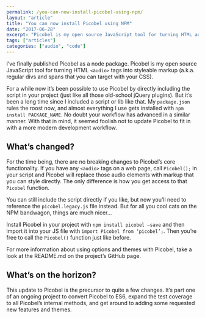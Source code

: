 ```yaml
---
permalink: /you-can-now-install-picobel-using-npm/
layout: "article"
title: "You can now install Picobel using NPM"
date: "2017-06-28"
excerpt: "Picobel is my open source JavaScript tool for turning HTML audio tags into styleable markup."
tags: ["articles"]
categories: ["audio", "code"]
---
```


I’ve finally published Picobel as a node package. Picobel is my open source JavaScript tool for turning HTML `<audio>` tags into styleable markup (a.k.a. regular divs and spans that you can target with your CSS).

For a while now it’s been possible to use Picobel by directly including the script in your project (just like all those old-school jQuery plugins). But it’s been a long time since I included a script or lib like that. My `package.json` rules the roost now, and almost everything I use gets installed with `npm install PACKAGE_NAME`. No doubt your workflow has advanced in a similar manner. With that in mind, it seemed foolish not to update Picobel to fit in with a more modern development workflow.

## What’s changed?

For the time being, there are no breaking changes to Picobel’s core functionality. If you have any `<audio>` tags on a web page, call `Picobel();` in your script and Picobel will replace those audio elements with markup that you can style directly. The only difference is how you get access to that `Picobel` function.

You can still include the script directly if you like, but now you’ll need to reference the `picobel.legacy.js` file instead. But for all you cool cats on the NPM bandwagon, things are much nicer...

Install Picobel in your project with `npm install picobel —save` and then import it into your JS file with `import Picobel from ‘picobel’;`. Then you’re free to call the `Picobel()` function just like before.

For more information about using options and themes with Picobel, take a look at the README.md on the project’s GitHub page.

## What’s on the horizon?

This update to Picobel is the precursor to quite a few changes. It’s part one of an ongoing project to convert Picobel to ES6, expand the test coverage to all Picobel’s internal methods, and get around to adding some requested new features and themes.
